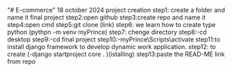 "# E-commerce" 
18 october 2024
project creation 
step1: create a folder and name it final project 
step2:open github 
step3:create repo and name it 
step4:open cmd
step5:git clone (link)
step6: we learn how to create type python (pythpn -m venv myPrince)
step7: chenge directory
step8:-cd desktop
step9:-cd final project
step10:-myPrince\Scripts\activate
step11:to install django framework to develop dynamic work application.
step12: to create (-django startproject core . )(istalling)
step13:paste the READ-ME link from repo
